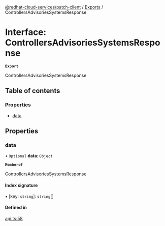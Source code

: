 [@redhat-cloud-services/patch-client](../README.md) / [Exports](../modules.md) / ControllersAdvisoriesSystemsResponse

# Interface: ControllersAdvisoriesSystemsResponse

**`Export`**

ControllersAdvisoriesSystemsResponse

## Table of contents

### Properties

- [data](ControllersAdvisoriesSystemsResponse.md#data)

## Properties

### data

• `Optional` **data**: `Object`

**`Memberof`**

ControllersAdvisoriesSystemsResponse

#### Index signature

▪ [key: `string`]: `string`[]

#### Defined in

[api.ts:58](https://github.com/RedHatInsights/javascript-clients/blob/main/packages/patch/api.ts#L58)
